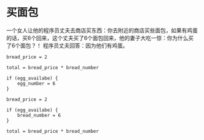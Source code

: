 

# 买面包

一个女人让他的程序员丈夫去商店买东西：你去附近的商店买些面包，如果有鸡蛋的话，买6个回来，这个丈夫买了6个面包回来，他的妻子大吃一惊：你为什么买了6个面包？！ 程序员丈夫回答：因为他们有鸡蛋。

```{javascript }
bread_price = 2

total = bread_price * bread_number 

if (egg_availabe) {
    egg_number = 6
}

```

```{javascript }
bread_price = 2

if (egg_availabe) {
    bread_number = 6
}

total = bread_price * bread_number 
```